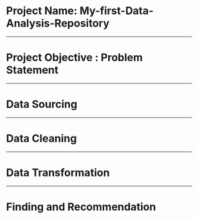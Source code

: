 # Project Name: My-first-Data-Analysis-Repository


-----
# Project Objective : Problem Statement


-----
# Data Sourcing


-----
# Data Cleaning


-----
# Data Transformation


-----
# Finding and Recommendation
